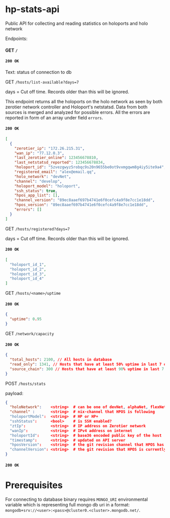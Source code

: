 # hp-stats-api
Public API for collecting and reading statistics on holoports and holo network

Endpoints:

#### GET `/`

#### `200 OK`

Text: status of connection to db

GET
`/hosts/list-available?days=7`

days = Cut off time. Records older than this will be ignored.

This endpoint returns all the holoports on the holo network as seen by both zerotier network controller and Holoport's netstatsd. Data from both sources is merged and analyzed for possible errors. All the errors are reported in form of an array under field `errors`.

#### `200 OK`

```json
[
  {
    "zerotier_ip": "172.26.215.31",                                     # IP address on Zerotier network
    "wan_ip": "77.12.0.3",                                              # IPv4 address on internet
    "last_zerotier_online": 123456678810,                               # timestamp of the last contact of the host with Zerotier network controller
    "last_netstatsd_reported": 123456678834,                            # timestamp of the last update from netstatsd
    "holoport_id": "5zvezgwyz5robqc9s20n9655be0ot9vxmgqwm8g4iy5ite9a4", # base36 encoded public key of the host
    "registered_email": "alex@email.qq",                                # email address used at registration
    "holo_network": "devNet",                                           # can be one of devNet, alphaNet, flexNet...
    "channel": "develop",                                               # nix-channel that HPOS is following
    "holoport_model": "holoport",                                       # HP or HP+
    "ssh_status": true,                                                 # is SSH enabled?
    "hpos_app_list": [],                                                # list of hosted happs as reported by netstatsd
    "channel_version": "89ec8aaef697b4741e6f0cefc4a9f8e7cc1e18dd",      # the git revision that HPOS is currently running
    "hpos_version": "89ec8aaef697b4741e6f0cefc4a9f8e7cc1e18dd",         # the git revision channel that HPOS has downloaded
    "errors": []
  }
]
```

GET
`/hosts/registered?days=7`

days = Cut off time. Records older than this will be ignored.

#### `200 OK`

```json
[
  "holoport_id_1",
  "holoport_id_2",
  "holoport_id_3",
  "holoport_id_4"
]
```

GET
`/hosts/<name>/uptime`

#### `200 OK`

```json
{
  "uptime": 0.95
}
```

GET
`/network/capacity`

#### `200 OK`

```json
{
  "total_hosts": 2100, // All hosts in database
  "read_only": 1341, // Hosts that have at least 50% uptime in last 7 days
  "source_chain": 300 // Hosts that have at least 90% uptime in last 7 days
}
```

POST
`/hosts/stats`

payload:
```json
{
  "holoNetwork":    <string>  # can be one of devNet, alphaNet, flexNet...
  "channel" :       <string>  # nix-channel that HPOS is following
  "holoportModel":  <string>  # HP or HP+
  "sshStatus":      <bool>    # is SSH enabled?
  "ztIp":           <string>  # IP address on Zerotier network
  "wanIp":          <string>  # IPv4 address on internet
  "holoportId":     <string>  # base36 encoded public key of the host
  "timestamp":      <string>  # updated on API server
  "hposVersion":    <string>  # the git revision channel that HPOS has downloaded
  "channelVersion": <string>  # the git revision that HPOS is currently running
}
```

#### `200 OK`

# Prerequisites

For connecting to database binary requires `MONGO_URI` environmental variable which is representing full mongo db uri in a format: `mongodb+srv://<user>:<pass>@cluster0.<cluster>.mongodb.net/`.
